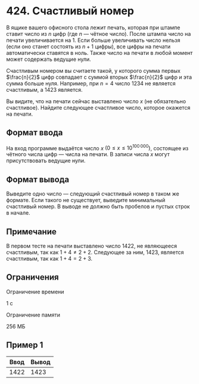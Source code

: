 # 424. Счастливый номер

В ящике вашего офисного стола лежит печать, которая при штампе ставит число из $n$ цифр (где $n$ — чётное число). После штампа число на печати увеличивается на $1$. Если больше увеличивать число нельзя (если оно станет состоять из $n + 1$ цифры), все цифры на печати автоматически ставятся в ноль. Также число на печати в любой момент может содержать ведущие нули.

Счастливым номером вы считаете такой, у которого сумма первых $\frac{n}{2}$ цифр совпадает с суммой вторых $\frac{n}{2}$ цифр и эта сумма больше нуля. Например, при $n = 4$ число $1234$ не является счастливым, а $1423$ является.

Вы видите, что на печати сейчас выставлено число $x$ (не обязательно счастливое). Найдите следующее счастливое число, которое окажется на печати.

## Формат ввода

На вход программе выдаётся число $x$ $(0 \le x \le 10^{100\,000})$, состоящее из чётного числа цифр — числа на печати. В записи числа $x$ могут присутствовать ведущие нули.

## Формат вывода

Выведите одно число — следующий счастливый номер в таком же формате. Если такого не существует, выведите минимальный счастливый номер. В выводе не должно быть пробелов и пустых строк в начале.

## Примечание

В первом тесте на печати выставлено число $1422$, не являющееся счастливым, так как $1 + 4 \neq 2 + 2$. Следующее за ним, $1423$, является счастливым, так как $1 + 4 = 2 + 3$.

## Ограничения

Ограничение времени

1 с

Ограничение памяти

256 МБ

## Пример 1

| Ввод | Вывод |
|------|-------|
| 1422 | 1423  |
